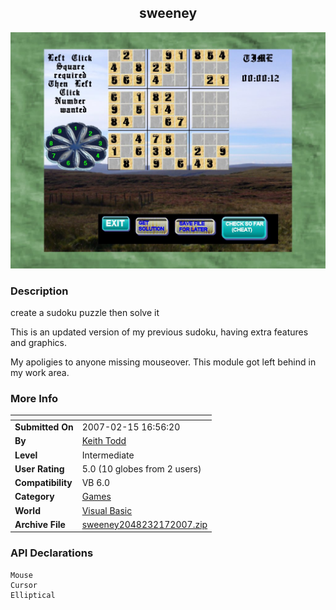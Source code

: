﻿<div align="center">

## sweeney

<img src="PIC2007214656219869.jpg">
</div>

### Description

create a sudoku puzzle then solve it

This is an updated version of my previous sudoku, having extra features and graphics.

My apoligies to anyone missing mouseover. This module got left behind in my work area.
 
### More Info
 


<span>             |<span>
---                |---
**Submitted On**   |2007-02-15 16:56:20
**By**             |[Keith Todd](https://github.com/Planet-Source-Code/PSCIndex/blob/master/ByAuthor/keith-todd.md)
**Level**          |Intermediate
**User Rating**    |5.0 (10 globes from 2 users)
**Compatibility**  |VB 6\.0
**Category**       |[Games](https://github.com/Planet-Source-Code/PSCIndex/blob/master/ByCategory/games__1-38.md)
**World**          |[Visual Basic](https://github.com/Planet-Source-Code/PSCIndex/blob/master/ByWorld/visual-basic.md)
**Archive File**   |[sweeney2048232172007\.zip](https://github.com/Planet-Source-Code/keith-todd-sweeney__1-67863/archive/master.zip)

### API Declarations

```
Mouse
Cursor
Elliptical
```





